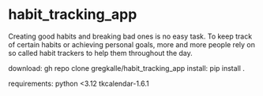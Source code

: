 # habit_tracking_app
Creating good habits and breaking bad ones is no easy task. To keep track of certain habits or achieving personal  goals, more and more people rely on so called habit trackers to help them throughout the day.

download: gh repo clone gregkalle/habit_tracking_app
install: pip install .

requirements:
python <3.12
tkcalendar-1.6.1
